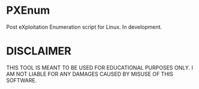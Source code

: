 # PXEnum
Post eXploitation Enumeration script for Linux. In development.

# DISCLAIMER
THIS TOOL IS MEANT TO BE USED FOR EDUCATIONAL PURPOSES ONLY.
I AM NOT LIABLE FOR ANY DAMAGES CAUSED BY MISUSE OF THIS SOFTWARE.

